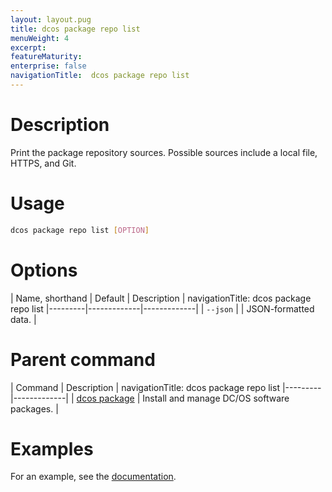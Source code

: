 ```yaml
---
layout: layout.pug
title: dcos package repo list
menuWeight: 4
excerpt:
featureMaturity:
enterprise: false
navigationTitle:  dcos package repo list
---
```


<!-- This source repo for this topic is https://github.com/dcos/dcos-docs -->


# Description
Print the package repository sources. Possible sources include a local file, HTTPS, and Git.

# Usage

```bash
dcos package repo list [OPTION]
```

# Options

| Name, shorthand | Default | Description |
navigationTitle:  dcos package repo list
|---------|-------------|-------------|
| `--json`   |             |  JSON-formatted data. |
        
# Parent command

| Command | Description |
navigationTitle:  dcos package repo list
|---------|-------------|
| [dcos package](/docs/1.9/cli/command-reference/dcos-package/)   | Install and manage DC/OS software packages. |

# Examples

For an example, see the [documentation](/docs/1.9/administering-clusters/repo/).
